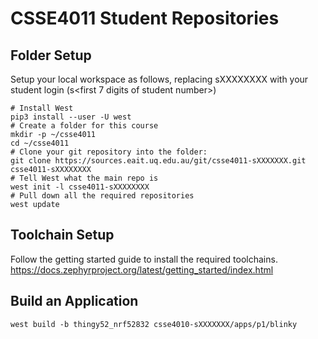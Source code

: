 # CSSE4011 Student Repositories

## Folder Setup

Setup your local workspace as follows, replacing sXXXXXXXX with your student login (s<first 7 digits of student number>)
```
# Install West
pip3 install --user -U west
# Create a folder for this course
mkdir -p ~/csse4011
cd ~/csse4011
# Clone your git repository into the folder:
git clone https://sources.eait.uq.edu.au/git/csse4011-sXXXXXXX.git csse4011-sXXXXXXXX
# Tell West what the main repo is
west init -l csse4011-sXXXXXXXX
# Pull down all the required repositories
west update
```

## Toolchain Setup

Follow the getting started guide to install the required toolchains.
https://docs.zephyrproject.org/latest/getting_started/index.html


## Build an Application

```
west build -b thingy52_nrf52832 csse4010-sXXXXXXX/apps/p1/blinky
```
